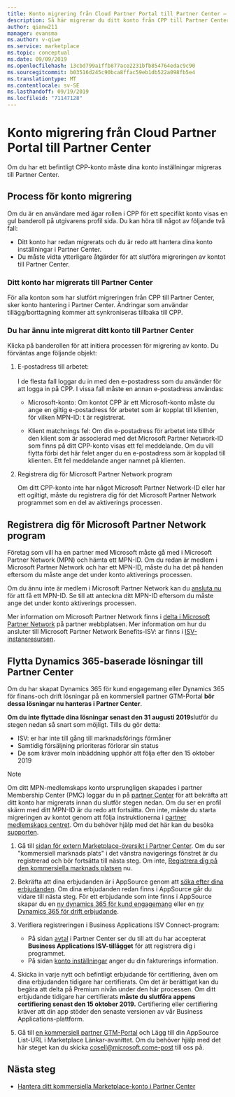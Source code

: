 ```yaml
---
title: Konto migrering från Cloud Partner Portal till Partner Center – kommersiell marknads plats för Azure
description: Så här migrerar du ditt konto från CPP till Partner Center. – Kommersiell marknads plats för Azure
author: qianw211
manager: evansma
ms.author: v-qiwe
ms.service: marketplace
ms.topic: conceptual
ms.date: 09/09/2019
ms.openlocfilehash: 13cbd799a1ffb877ace2231bfb854764edac9c90
ms.sourcegitcommit: b03516d245c90bca8ffac59eb1db522a098fb5e4
ms.translationtype: MT
ms.contentlocale: sv-SE
ms.lasthandoff: 09/19/2019
ms.locfileid: "71147128"
---
```

# <a name="account-migration-from-cloud-partner-portal-to-partner-center"></a>Konto migrering från Cloud Partner Portal till Partner Center

Om du har ett befintligt CPP-konto måste dina konto inställningar migreras till Partner Center.

## <a name="account-migration-process"></a>Process för konto migrering

Om du är en användare med ägar rollen i CPP för ett specifikt konto visas en gul banderoll på utgivarens profil sida. Du kan höra till något av följande två fall:

- Ditt konto har redan migrerats och du är redo att hantera dina konto inställningar i Partner Center.
- Du måste vidta ytterligare åtgärder för att slutföra migreringen av kontot till Partner Center.

### <a name="your-account-has-been-migrated-to-partner-center"></a>Ditt konto har migrerats till Partner Center

För alla konton som har slutfört migreringen från CPP till Partner Center, sker konto hantering i Partner Center. Ändringar som användar tillägg/borttagning kommer att synkroniseras tillbaka till CPP.

### <a name="you-have-not-yet-migrated-your-account-to-partner-center"></a>Du har ännu inte migrerat ditt konto till Partner Center

Klicka på banderollen för att initiera processen för migrering av konto. Du förväntas ange följande objekt:

1. E-postadress till arbetet: <br> <br> I de flesta fall loggar du in med den e-postadress som du använder för att logga in på CPP. I vissa fall måste en annan e-postadress användas:

    * Microsoft-konto: Om kontot CPP är ett Microsoft-konto måste du ange en giltig e-postadress för arbetet som är kopplat till klienten, för vilken MPN-ID: t är registrerat.

    * Klient matchnings fel: Om din e-postadress för arbetet inte tillhör den klient som är associerad med det Microsoft Partner Network-ID som finns på ditt CPP-konto visas ett fel meddelande. Om du vill flytta förbi det här felet anger du en e-postadress som är kopplad till klienten. Ett fel meddelande anger namnet på klienten.

2. Registrera dig för Microsoft Partner Network program

    Om ditt CPP-konto inte har något Microsoft Partner Network-ID eller har ett ogiltigt, måste du registrera dig för det Microsoft Partner Network programmet som en del av aktiverings processen.

## <a name="sign-up-for-microsoft-partner-network-program"></a>Registrera dig för Microsoft Partner Network program

Företag som vill ha en partner med Microsoft måste gå med i Microsoft Partner Network (MPN) och hämta ett MPN-ID. Om du redan är medlem i Microsoft Partner Network och har ett MPN-ID, måste du ha det på handen eftersom du måste ange det under konto aktiverings processen.  

Om du ännu inte är medlem i Microsoft Partner Network kan du [ansluta nu](https://signup.microsoft.com/signup?sku=StoreForBusinessIW&origin=partnerdashboard&culture=en-us&ru=https://partner.microsoft.com/dashboard/account/v3/xpu/onboard?ru=/en-us/dashboard/account/v3/enrollment/companyprofile/basicpartnernetwork/new) för att få ett MPN-ID. Se till att anteckna ditt MPN-ID eftersom du måste ange det under konto aktiverings processen.

Mer information om Microsoft Partner Network finns i [delta i Microsoft Partner Network](https://partner.microsoft.com/en-US/membership) på partner webbplatsen. Mer information om hur du ansluter till Microsoft Partner Network Benefits-ISV: ar finns i [ISV-instansresursen](https://partner.microsoft.com/isv-resource-hub).  

## <a name="move-dynamics-365-based-solutions-to-partner-center"></a>Flytta Dynamics 365-baserade lösningar till Partner Center

Om du har skapat Dynamics 365 för kund engagemang eller Dynamics 365 för finans-och drift lösningar på en kommersiell partner GTM-Portal **bör dessa lösningar nu hanteras i Partner Center**.

**Om du inte flyttade dina lösningar senast den 31 augusti 2019**slutför du stegen nedan så snart som möjligt. Tills du gör detta:

- ISV: er har inte till gång till marknadsförings förmåner
- Samtidig försäljning prioriteras förlorar sin status
- De som kräver moln inbäddning upphör att följa efter den 15 oktober 2019

> [!NOTE]
> Om ditt MPN-medlemskaps konto ursprungligen skapades i partner Membership Center (PMC) loggar du in på [partner Center](https://partner.microsoft.com/pcv/accountsettings/connectedpartnerprofile) för att bekräfta att ditt konto har migrerats innan du slutför stegen nedan. Om du ser en profil skärm med ditt MPN-ID är du redo att fortsätta. Om inte, måste du starta migreringen av kontot genom att följa instruktionerna i [partner medlemskaps centret](https://partners.microsoft.com/partnerprogram/Welcome.aspx). Om du behöver hjälp med det här kan du besöka [supporten](https://partner.microsoft.com/support?issueid=100-0077).

1. Gå till [sidan för extern Marketplace-översikt i Partner Center](https://partner.microsoft.com/dashboard/commercial-marketplace/overview). Om du ser "kommersiell marknads plats" i det vänstra navigerings fönstret är du registrerad och bör fortsätta till nästa steg. Om inte, [Registrera dig på den kommersiella marknads platsen](https://partner.microsoft.com/dashboard/account/v3/enrollment/introduction/azureisv) nu.

2. Bekräfta att dina erbjudanden är i AppSource genom att [söka efter dina erbjudanden](https://appsource.microsoft.com/). Om dina erbjudanden redan finns i AppSource går du vidare till nästa steg. För ett erbjudande som inte finns i AppSource skapar du en [ny dynamics 365 för kund engagemang](create-new-customer-engagement-offer.md) eller en [ny Dynamics 365 för drift erbjudande](create-new-operations-offer.md).

3. Verifiera registreringen i Business Applications ISV Connect-program:
   * På sidan [avtal](https://partner.microsoft.com/dashboard/account/agreements) i Partner Center ser du till att du har accepterat **Business Applications ISV-tillägget** för att registrera dig i programmet.
   * På sidan [konto inställningar](https://partner.microsoft.com/dashboard/account/v3/accountsettings/billingprofile) anger du din fakturerings information.

4. Skicka in varje nytt och befintligt erbjudande för certifiering, även om dina erbjudanden tidigare har certifierats. Om det är berättigat kan du begära att delta på Premium nivån under den här processen. Om ditt erbjudande tidigare har certifierats **måste du slutföra appens certifiering senast den 15 oktober 2019.** Certifiering eller certifiering kräver att din app stöder den senaste versionen av vår Business Applications-plattform.

5. Gå till [en kommersiell partner GTM-Portal](https://msgtm.azurewebsites.net/en-US/Profile/SignIn) och Lägg till din AppSource List-URL i Marketplace Länkar-avsnittet. Om du behöver hjälp med det här steget kan du skicka cosell@microsoft.come-post till oss på.

## <a name="next-steps"></a>Nästa steg

- [Hantera ditt kommersiella Marketplace-konto i Partner Center](./manage-account.md) 
